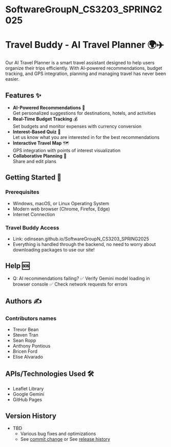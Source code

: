# SoftwareGroupN_CS3203_SPRING2025
# Travel Buddy - AI Travel Planner 🌍✈️

Our AI Travel Planner is a smart travel assistant designed to help users organize their trips efficiently. With AI-powered recommendations, budget tracking, and GPS integration, planning and managing travel has never been easier.

## Features ✨

- **AI-Powered Recommendations** 🤖  
  Get personalized suggestions for destinations, hotels, and activities
- **Real-Time Budget Tracking** 💰  
  Set budgets and monitor expenses with currency conversion
- **Interest-Based Quiz** 📅  
  Let us know what you are interested in for the best recommendations
- **Interactive Travel Map** 🗺️  
  GPS integration with points of interest visualization
- **Collaborative Planning** 👥  
  Share and edit plans 

## Getting Started 🚀

### Prerequisites

- Windows, macOS, or Linux Operating System
- Modern web browser (Chrome, Firefox, Edge)
- Internet Connection

### Travel Buddy Access 

- Link: odinsean.github.io/SoftwareGroupN_CS3203_SPRING2025
- Everything is handled through the backend, no need to worry about downloading packages to use our site!

## Help 🆘

- Q: AI recommendations failing?
✅ Verify Gemini model loading in browser console
✅ Check network requests for errors

## Authors ✍️

### Contributors names 

- Trevor Bean <br />
- Steven Tran <br />
- Sean Ropp <br />
- Anthony Pontious <br />
- Bricen Ford <br />
- Elise Alvarado <br />

## APIs/Technologies Used 🛠️
                               
- Leaflet Library	             	
- Google Gemini        	            
- GitHub Pages            

## Version History

* TBD
    * Various bug fixes and optimizations
    * See [commit change]() or See [release history]()
